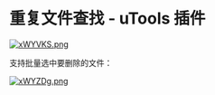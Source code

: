 # 重复文件查找 - uTools 插件

[![xWYVKS.png](https://s1.ax1x.com/2022/10/26/xWYVKS.png)](https://imgse.com/i/xWYVKS)

支持批量选中要删除的文件：

[![xWYZDg.png](https://s1.ax1x.com/2022/10/26/xWYZDg.png)](https://imgse.com/i/xWYZDg)

